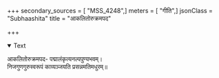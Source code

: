 +++
secondary_sources = [ "MSS_4248",]
meters = [ "गीति",]
jsonClass = "Subhaashita"
title = "आकलितोरुक्रमपद"

+++

<details open><summary>Text</summary>

आकलितोरुक्रमपद- पद्मालंकृत्यनल्पपुण्यभवम्।  
निजगुणगुरुस्वरूपं काव्यञ्जयति प्रसन्नमतिमधुरम्॥
</details>
